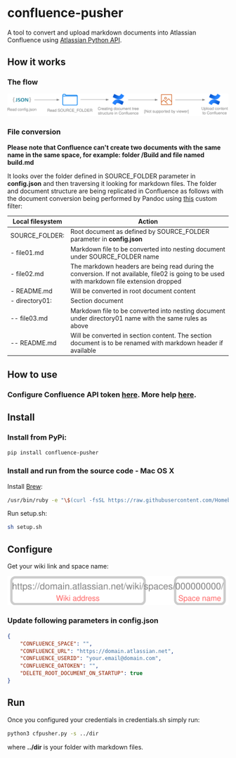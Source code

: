 # confluence-pusher

A tool to convert and upload markdown documents into Atlassian Confluence using [Atlassian Python API](https://atlassian-python-api.readthedocs.io/en/latest/index.html).

## How it works

### The flow

![the flow](./img/flow.svg)

### File conversion

**Please note that Confluence can't create two documents with the same name in the same space, for example: folder /Build and file named build.md**

It looks over the folder defined in SOURCE_FOLDER parameter in **config.json** and then traversing it looking for markdown files. The folder and document structure are being replicated in Confluence as follows with the document conversion being performed by Pandoc using [this](https://github.com/jpbarrette/pandoc-confluence-writer/blob/master/confluence.lua) custom filter:

|Local filesystem|Action|
| ------------- | ----------- |
|SOURCE_FOLDER: |Root document as defined by SOURCE_FOLDER parameter in **config.json**
|- file01.md    |Markdown file to be converted into nesting document under SOURCE_FOLDER name
|- file02.md    |The markdown headers are being read during the conversion. If not available, file02 is going to be used with markdown file extension dropped
|- README.md    |Will be converted in root document content
|- directory01: |Section document
|-- file03.md  |Markdown file to be converted into nesting document under directory01 name with the same rules as above
|-- README.md  |Will be converted in section content. The section document is to be renamed with markdown header if available

## How to use

### Configure Confluence API token [here](https://id.atlassian.com/manage/api-tokens). More help [here](https://confluence.atlassian.com/cloud/api-tokens-938839638.html).

## Install

### Install from PyPi:

```bash
pip install confluence-pusher
```

### Install and run from the source code - Mac OS X

Install [Brew](https://brew.sh/):

```bash
/usr/bin/ruby -e "\$(curl -fsSL https://raw.githubusercontent.com/Homebrew/install/master/install)"
```

Run setup.sh:

```bash
sh setup.sh
```

## Configure

Get your wiki link and space name:

![Confluence link example](./img/configuration.svg)

### Update following parameters in **config.json**

```json
{
    "CONFLUENCE_SPACE": "",
    "CONFLUENCE_URL": "https://domain.atlassian.net",
    "CONFLUENCE_USERID": "your.email@domain.com",
    "CONFLUENCE_OATOKEN": "",
    "DELETE_ROOT_DOCUMENT_ON_STARTUP": true
}
```

## Run

Once you configured your credentials in credentials.sh simply run:

```bash
python3 cfpusher.py -s ../dir
```

where **../dir** is your folder with markdown files.
